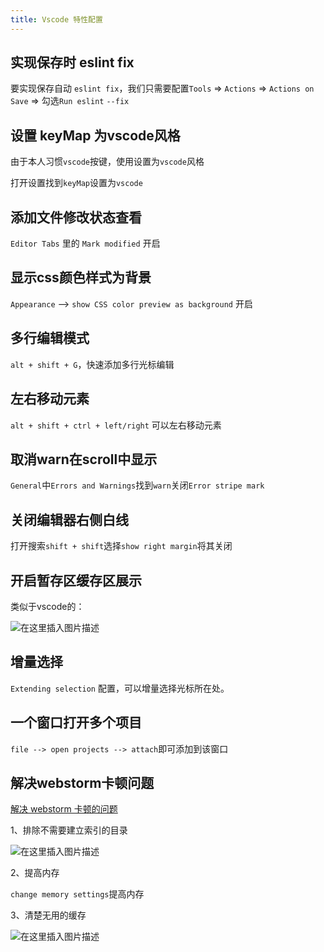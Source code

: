 ```yaml
---
title: Vscode 特性配置
---
```


## 实现保存时 eslint fix

要实现保存自动 `eslint fix`，我们只需要配置`Tools` => `Actions` => `Actions on` `Save` => 勾选`Run eslint` `--fix`

## 设置 keyMap 为vscode风格

由于本人习惯`vscode`按键，使用设置为`vscode`风格

打开设置找到`keyMap`设置为`vscode`

## 添加文件修改状态查看

`Editor Tabs` 里的 `Mark modified` 开启

## 显示css颜色样式为背景

`Appearance` --> `show CSS color preview as background` 开启

## 多行编辑模式

`alt + shift + G`，快速添加多行光标编辑

## 左右移动元素

`alt + shift + ctrl + left/right` 可以左右移动元素

## 取消warn在scroll中显示

`General`中`Errors and Warnings`找到`warn`关闭`Error stripe mark`

## 关闭编辑器右侧白线

打开搜索`shift + shift`选择`show right margin`将其关闭

## 开启暂存区缓存区展示

类似于vscode的：

![在这里插入图片描述](https://img-blog.csdnimg.cn/ce2eb75854894276a49ea4c1c40781a2.png)

## 增量选择

`Extending selection` 配置，可以增量选择光标所在处。

## 一个窗口打开多个项目

`file --> open projects --> attach`即可添加到该窗口

## 解决webstorm卡顿问题

[解决 webstorm 卡顿的问题](https://www.jianshu.com/p/fcda623eb7ff)

1、排除不需要建立索引的目录

![在这里插入图片描述](https://img-blog.csdnimg.cn/8d44019d6fd14740bdaf2c8386b8bdda.png)

2、提高内存

`change memory settings`提高内存

3、清楚无用的缓存

![在这里插入图片描述](https://img-blog.csdnimg.cn/734f769091654770af09f0a9f911f3b2.png)

